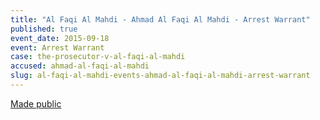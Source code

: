 ```yaml
---
title: "Al Faqi Al Mahdi - Ahmad Al Faqi Al Mahdi - Arrest Warrant"
published: true
event_date: 2015-09-18
event: Arrest Warrant
case: the-prosecutor-v-al-faqi-al-mahdi
accused: ahmad-al-faqi-al-mahdi
slug: al-faqi-al-mahdi-events-ahmad-al-faqi-al-mahdi-arrest-warrant
---
```


[Made public](http://www.icc-cpi.int/en_menus/icc/situations%20and%20cases/situations/icc0112/related-cases/ICC-01_12-01_15/court-records/chambers/ptcI/Pages/1.aspx)

